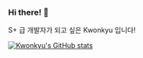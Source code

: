 ### Hi there! 👋

S+ 급 개발자가 되고 싶은 Kwonkyu 입니다!

[![Kwonkyu's GitHub stats](https://github-readme-stats.vercel.app/api?username=kwonkyu&count_private=true&show_icons=true&)](https://github.com/anuraghazra/github-readme-stats)
<!-- 
지금은 Java가 주력이지만 Javascript 쪽에도 흥미가 있습니다!

[![Top Langs](https://github-readme-stats.vercel.app/api/top-langs/?username=kwonkyu)](https://github.com/anuraghazra/github-readme-stats)
 -->
<!--
**Kwonkyu/Kwonkyu** is a ✨ _special_ ✨ repository because its `README.md` (this file) appears on your GitHub profile.

Here are some ideas to get you started:

- 🔭 I’m currently working on ...
- 🌱 I’m currently learning ...
- 👯 I’m looking to collaborate on ...
- 🤔 I’m looking for help with ...
- 💬 Ask me about ...
- 📫 How to reach me: ...
- 😄 Pronouns: ...
- ⚡ Fun fact: ...
-->

